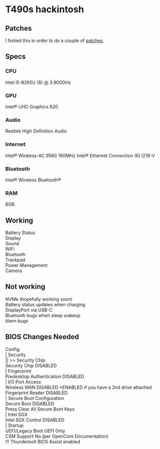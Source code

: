 # T490s hackintosh
## Patches
I forked this in order to do a couple of [patches](https://mrmad-com-tw.translate.goog/fix-hackintosh-liteon-plextor-skhynix-m2-ssd?_x_tr_sl=auto&_x_tr_tl=en&_x_tr_hl=en&_x_tr_pto=wapp).
## Specs
### CPU
Intel i5-8265U (8) @ 3.900GHz
### GPU
Intel® UHD Graphics 620
### Audio
Realtek High Definition Audio
### Internet
Intel® Wireless-AC 9560 160MHz
Intel® Ethernet Connection (6) I219-V
### Bluetooth
Intel® Wireless Bluetooth®
### RAM
8GB.
## Working
Battery Status  
Display  
Sound  
WiFi  
Bluetooth  
Trackpad  
Power Management  
Camera  
## Not working
NVMe (hopefully working soon)  
Battery status updates when charging  
DisplayPort via USB-C  
Bluetooth bugs when sleep wakeup  
itlwm bugs  
## BIOS Changes Needed
Config  
| Security  
|| >> Security Chip  
Security Chip DISABLED  
| Fingerprint  
Predesktop Authentication DISABLED  
| I/O Port Access  
Wireless WAN DISABLED *ENABLED if you have a 2nd drive attached  
Fingerprint Reader DISABLED  
| Secure Boot Configuration  
Secure Boot DISABLED  
Press Clear All Secure Boot Keys  
| Intel SGX  
Intel SGX Control DISABLED  
| Startup  
UEFI/Legacy Boot UEFI Only  
CSM Support No (per OpenCore Documentation)   
!!! Thunderbolt BIOS Assist enabled  
